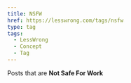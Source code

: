 ```yaml
---
title: NSFW
href: https://lesswrong.com/tags/nsfw
type: tag
tags:
  - LessWrong
  - Concept
  - Tag
---
```


Posts that are **Not Safe For Work**